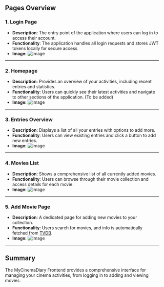 ## Pages Overview

### 1. Login Page
- **Description**: The entry point of the application where users can log in to access their account.
- **Functionality**: The application handles all login requests and stores JWT tokens locally for secure access.
- **Image**: ![image](https://github.com/user-attachments/assets/0717c7d1-de46-4a55-a156-f9efe7ed5945)

---

### 2. Homepage
- **Description**: Provides an overview of your activities, including recent entries and statistics.
- **Functionality**: Users can quickly see their latest activities and navigate to other sections of the application. (To be added)
- **Image**: ![image](https://github.com/user-attachments/assets/6d1b4718-18d6-4054-9068-9c80df6cea15)


---

### 3. Entries Overview
- **Description**: Displays a list of all your entries with options to add more.
- **Functionality**: Users can view existing entries and click a button to add new entries.
- **Image**: ![image](https://github.com/user-attachments/assets/a0d239e1-2c57-4e05-87e2-7a49f678d7cc)

---

### 4. Movies List
- **Description**: Shows a comprehensive list of all currently added movies.
- **Functionality**: Users can browse through their movie collection and access details for each movie.
- **Image**: ![image](https://github.com/user-attachments/assets/e1bbedfd-954b-47d6-afa4-a33c4d14f86c)

---

### 5. Add Movie Page
- **Description**: A dedicated page for adding new movies to your collection.
- **Functionality**: Users search for movies, and info is automatically fetched from [TVDB](thetvdb.com).
- **Image**: ![image](https://github.com/user-attachments/assets/f9fa04df-b611-4cc6-8ff3-f1b20e01187e)


---

## Summary
The MyCinemaDiary Frontend provides a comprehensive interface for managing your cinema activities, from logging in to adding and viewing movies.
